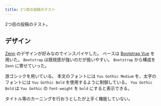 ```yaml
---
title: 2つ目の投稿のテスト
---
```


2つ目の投稿のテスト。

## デザイン

[Zenn](https://zenn.dev/) のデザインが好みなのでインスパイヤした。
ベースは [Bootstrap Vue](https://bootstrap-vue.org/) を用いた。
`Bootstrap` は既視感が強いのだが扱いやすい。
`Bootstrap` から構成を `Zenn` に寄せていった。

游ゴシックを用いている。
本文のフォントには `Yuu Gothic Medium` を、太字のフォントには `Yuu Gothic Bold` を使用するように制御している。
`Yuu Gothic Bold` は `Yuu Gothic` の `font-weight` を `bold` にすると表示できる。

タイトル等のカーニングを行おうとしたが上手く機能していない。
